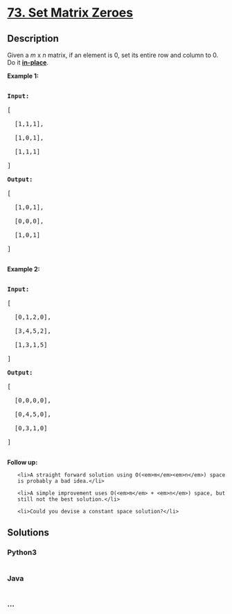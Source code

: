 # [73. Set Matrix Zeroes](https://leetcode.com/problems/set-matrix-zeroes)

## Description
<p>Given a <em>m</em> x <em>n</em> matrix, if an element is 0, set its entire row and column to 0. Do it <a href="https://en.wikipedia.org/wiki/In-place_algorithm" target="_blank"><strong>in-place</strong></a>.</p>



<p><strong>Example 1:</strong></p>



<pre>

<strong>Input:</strong> 

[

&nbsp; [1,1,1],

&nbsp; [1,0,1],

&nbsp; [1,1,1]

]

<strong>Output:</strong> 

[

&nbsp; [1,0,1],

&nbsp; [0,0,0],

&nbsp; [1,0,1]

]

</pre>



<p><strong>Example 2:</strong></p>



<pre>

<strong>Input:</strong> 

[

&nbsp; [0,1,2,0],

&nbsp; [3,4,5,2],

&nbsp; [1,3,1,5]

]

<strong>Output:</strong> 

[

&nbsp; [0,0,0,0],

&nbsp; [0,4,5,0],

&nbsp; [0,3,1,0]

]

</pre>



<p><strong>Follow up:</strong></p>



<ul>

	<li>A straight forward solution using O(<em>m</em><em>n</em>) space is probably a bad idea.</li>

	<li>A simple improvement uses O(<em>m</em> + <em>n</em>) space, but still not the best solution.</li>

	<li>Could you devise a constant space solution?</li>

</ul>




## Solutions


<!-- tabs:start -->

### **Python3**

```python

```

### **Java**

```java

```

### **...**
```

```

<!-- tabs:end -->